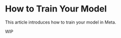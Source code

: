<!--- Copyright Amazon.com, Inc. or its affiliates. All Rights Reserved. -->
<!--- SPDX-License-Identifier: Apache-2.0  -->

# How to Train Your Model

This article introduces how to train your model in Meta.

WIP

